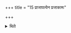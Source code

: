 +++
title = "15 प्राजापत्येन प्रजाकामः"

+++

<details><summary>थिते</summary>

प्राजापत्येन प्रजाकामः १५
</details>
